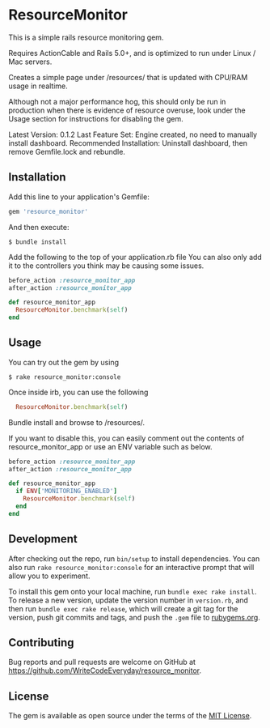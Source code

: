 # ResourceMonitor

This is a simple rails resource monitoring gem.

Requires ActionCable and Rails 5.0+, and is optimized to run under Linux / Mac servers.

Creates a simple page under /resources/ that is updated with CPU/RAM usage in realtime.

Although not a major performance hog, this should only be run in production when there is evidence of resource overuse, look under the Usage section for instructions for disabling the gem.

Latest Version: 0.1.2
Last Feature Set: Engine created, no need to manually install dashboard.
Recommended Installation: Uninstall dashboard, then remove Gemfile.lock and rebundle.

## Installation

Add this line to your application's Gemfile:

```ruby
gem 'resource_monitor'
```

And then execute:

    $ bundle install

Add the following to the top of your application.rb file
You can also only add it to the controllers you think may be causing some issues.

```ruby
before_action :resource_monitor_app
after_action :resource_monitor_app

def resource_monitor_app
  ResourceMonitor.benchmark(self)
end
```
## Usage

You can try out the gem by using

    $ rake resource_monitor:console

Once inside irb, you can use the following

```ruby
  ResourceMonitor.benchmark(self)
```

Bundle install and browse to /resources/.

If you want to disable this, you can easily comment out the contents of resource_monitor_app or use an ENV variable such as below.

```ruby
before_action :resource_monitor_app
after_action :resource_monitor_app

def resource_monitor_app
  if ENV['MONITORING_ENABLED']
    ResourceMonitor.benchmark(self)
  end
end
```

## Development

After checking out the repo, run `bin/setup` to install dependencies. You can also run `rake resource_monitor:console` for an interactive prompt that will allow you to experiment.

To install this gem onto your local machine, run `bundle exec rake install`. To release a new version, update the version number in `version.rb`, and then run `bundle exec rake release`, which will create a git tag for the version, push git commits and tags, and push the `.gem` file to [rubygems.org](https://rubygems.org).

## Contributing

Bug reports and pull requests are welcome on GitHub at https://github.com/WriteCodeEveryday/resource_monitor.


## License

The gem is available as open source under the terms of the [MIT License](http://opensource.org/licenses/MIT).
